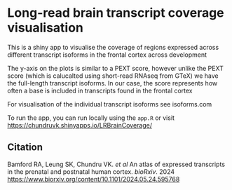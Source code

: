 # Long-read brain transcript coverage visualisation

This is a shiny app to visualise the coverage of regions expressed across different transcript isoforms in the frontal cortex across development

The y-axis on the plots is similar to a PEXT score, however unlike the PEXT score (which is calucalted using short-read RNAseq from GTeX) we have the full-length transcript isoforms. In our case, the score represents how often a base is included in transcripts found in the frontal cortex

For visualisation of the individual transcript isoforms see isoforms.com

To run the app, you can run locally using the `app.R` or visit https://chundruvk.shinyapps.io/LRBrainCoverage/

## Citation

Bamford RA, Leung SK, Chundru VK. *et al* An atlas of expressed transcripts in the prenatal and postnatal human cortex. *bioRxiv*. 2024 https://www.biorxiv.org/content/10.1101/2024.05.24.595768
